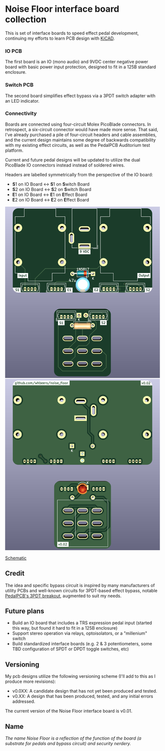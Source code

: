 # Noise Floor interface board collection

This is set of interface boards to speed effect pedal development, continuing my efforts to learn PCB design with [KiCAD](https://www.kicad.org/).

### IO PCB
The first board is an IO (mono audio) and 9VDC center negative power board with basic power input protection, designed to fit in a 125B standard enclosure.

### Switch PCB
The second board simplifies effect bypass via a 3PDT switch adapter with an LED indicator.

### Connectivity
Boards are connected using four-circuit Molex PicoBlade connectors. In retrospect, a six-circuit connector would have made more sense. That said, I've already purchased a pile of four-circuit headers and cable assemblies, and the current design maintains some degree of backwards compatibility with my existing effect circuits, as well as the PedalPCB Auditorium test platform.

Current and future pedal designs will be updated to utilize the dual PicoBlade IO connectors instead instead of soldered wires.

Headers are labelled symmetrically from the perspective of the IO board:
 - **S**1 on IO Board <-> **S**1 on **S**witch Board
 - **S**2 on IO Board <-> **S**2 on **S**witch Board
 - **E**1 on IO Board <-> **E**1 on **E**ffect Board
 - **E**2 on IO Board <-> **E**2 on **E**ffect Board

![Front render](renders/front.png)
![Back render](renders/back.png)

[Schematic](hardware/NoiseFloor_schematic_v0.01.pdf)

## Credit

The idea and specific bypass circuit is inspired by many manufacturers of utility PCBs and well-known circuits for 3PDT-based effect bypass, notable [PedalPCB's 3PDT breakout](https://www.pedalpcb.com/product/3pdt/), augmented to suit my needs.

## Future plans

 - Build an IO board that includes a TRS expression pedal input (started this way, but found it hard to fit in a 125B enclosure)
 - Support stereo operation via relays, optoisolators, or a "millenium" switch
 - Build standardized interface boards (e.g. 2 & 3 potentiometers, some TBD configuration of SPDT or DPDT toggle switches, etc)

## Versioning

My pcb designs utilize the following versioning scheme (I'll add to this as I produce more revisions):
 - v0.0XX: A candidate design that has not yet been produced and tested.
 - v0.XX: A design that has been produced, tested, and any initial errors addressed.

The current version of the  Noise Floor interface board is v0.01.

## Name
*The name Noise Floor is a reflection of the function of the board (a substrate for pedals and bypass circuit) and security nerdery.*
